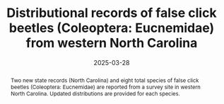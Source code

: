 ---
title: 'Distributional records of false click beetles (Coleoptera: Eucnemidae) from western North Carolina'
date: '2025-03-28'
doi: ''
journal: Insecta Mundi
issue: '1111(1)'
pagination: '1–4'
zoobank: 'urn:lsid:zoobank.org:pub:B6D65C7C-20E2-46C3-9DA0-A720571A55A4'
authors:
  - first_name: 'John M.'
    last_name: 'Leavengood, Jr.'
    affiliation: 'United States Department of Agriculture, APHIS, PPQ 9325 Bay Plaza Blvd, Suite 206, Tampa, FL 33619, USA'
    email: 'John.M.Leavengood@usda.gov'
    orcid: 'https://orcid.org/0000-0003-3223-455X'

  - first_name: 'Robert L.'
    last_name: 'Otto'
    affiliation: 'W4806 Chrissie Circle, Shawano, WI 54166, USA'
    email: tar1672@yahoo.com
    orcid: 'https://orcid.org/0000-0002-5679-4044'
  
  - first_name: 'Mary Kait' 
    last_name: 'Brown'
    affiliation: 'Kanuga Conference Center 130 Kanuga Chapel Drive, Hendersonville, NC 28739, USA'
    email: 'mkbrown@kanuga.org'

download: 'https://drive.google.com/file/d/1Q2bxixDY6kDTSFPjD1U7kI2TZyGTMaLx/view?usp=drive_link'
supplementary: ''
keywords:
  - Elateroidea
  - new records
  - insect survey
  - distribution
  - Kanuga

categories:
  - Coleoptera
  - Eucnemidae
  
references:
  - authors: Majka CG.
    year: 2007
    title: 'The Eucnemidae (Coleoptera) of the Maritime Provinces of Canada: new records, observations on composition and zoogeography, and comments on the rarity of saproxylic beetles. Zootaxa 1636'
    pages: 33-46

abstract: 'Two new state records (North Carolina) and eight total species of false click beetles (Coleoptera: Eucnemidae) are reported from a survey site in western North Carolina. Updated distributions are provided for each species.'
---